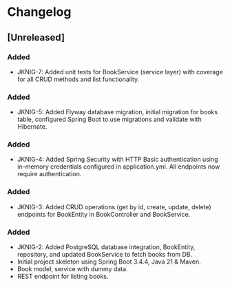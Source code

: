 # Changelog

## [Unreleased]
### Added
- JKNIG-7: Added unit tests for BookService (service layer) with coverage for all CRUD methods and list functionality.
### Added
- JKNIG-5: Added Flyway database migration, initial migration for books table, configured Spring Boot to use migrations and validate with Hibernate.

### Added
- JKNIG-4: Added Spring Security with HTTP Basic authentication using in-memory credentials configured in application.yml. All endpoints now require authentication.
### Added
- JKNIG-3: Added CRUD operations (get by id, create, update, delete) endpoints for BookEntity in BookController and BookService.

### Added
- JKNIG-2: Added PostgreSQL database integration, BookEntity, repository, and updated BookService to fetch books from DB.
- Initial project skeleton using Spring Boot 3.4.4, Java 21 & Maven.
- Book model, service with dummy data.
- REST endpoint for listing books.